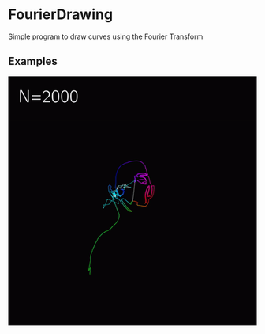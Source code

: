 # FourierDrawing
Simple program to draw curves using the Fourier Transform

## Examples
![Alt Text](https://github.com/AjejeBrazorfEU/FourierDrawing/blob/main/SampleImages/result.gif)
